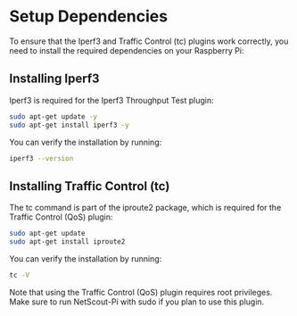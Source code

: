 # Setup Dependencies

To ensure that the Iperf3 and Traffic Control (tc) plugins work correctly, you need to install the required dependencies on your Raspberry Pi:

## Installing Iperf3

Iperf3 is required for the Iperf3 Throughput Test plugin:

```bash
sudo apt-get update -y
sudo apt-get install iperf3 -y
```

You can verify the installation by running:

```bash
iperf3 --version
```

## Installing Traffic Control (tc)

The tc command is part of the iproute2 package, which is required for the Traffic Control (QoS) plugin:

```bash
sudo apt-get update
sudo apt-get install iproute2
```

You can verify the installation by running:

```bash
tc -V
```

Note that using the Traffic Control (QoS) plugin requires root privileges. Make sure to run NetScout-Pi with sudo if you plan to use this plugin.
